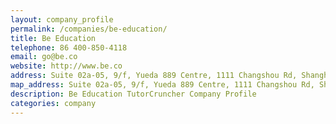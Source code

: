 ```yaml
---
layout: company_profile
permalink: /companies/be-education/
title: Be Education
telephone: 86 400-850-4118
email: go@be.co
website: http://www.be.co
address: Suite 02a-05, 9/f, Yueda 889 Centre, 1111 Changshou Rd, Shanghai, 200042, China,
map_address: Suite 02a-05, 9/f, Yueda 889 Centre, 1111 Changshou Rd, Shanghai, 200042, China,
description: Be Education TutorCruncher Company Profile
categories: company
---
```


